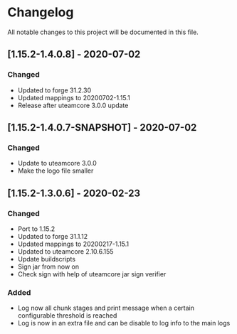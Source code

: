 # Changelog
All notable changes to this project will be documented in this file.

## [1.15.2-1.4.0.8] - 2020-07-02
### Changed
 - Updated to forge 31.2.30
 - Updated mappings to 20200702-1.15.1
 - Release after uteamcore 3.0.0 update

## [1.15.2-1.4.0.7-SNAPSHOT] - 2020-07-02
### Changed
 - Update to uteamcore 3.0.0
 - Make the logo file smaller

## [1.15.2-1.3.0.6] - 2020-02-23
### Changed
 - Port to 1.15.2
 - Updated to forge 31.1.12
 - Updated mappings to 20200217-1.15.1
 - Updated to uteamcore 2.10.6.155
 - Update buildscripts
 - Sign jar from now on
 - Check sign with help of uteamcore jar sign verifier

### Added
 - Log now all chunk stages and print message when a certain configurable threshold is reached
 - Log is now in an extra file and can be disable to log info to the main logs